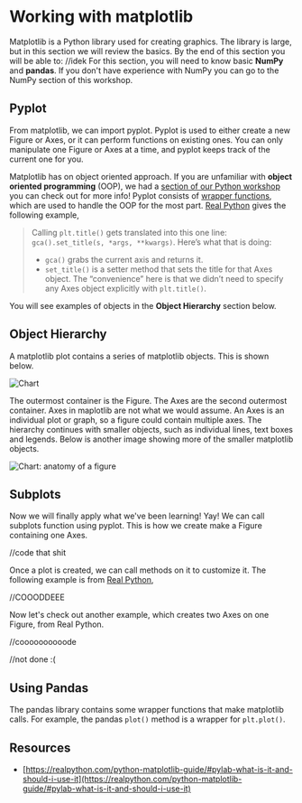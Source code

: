 # Working with matplotlib

Matplotlib is a Python library used for creating graphics. The library is large, but in this section we will review the basics. By the end of this section you will be able to: //idek
For this section, you will need to know basic **NumPy** and **pandas**. If you don't have experience with NumPy you can go to the NumPy section of this workshop.

## Pyplot

From matplotlib, we can import pyplot. Pyplot is used to either create a new Figure or Axes, or it can perform functions on existing ones. You can only manipulate one Figure or Axes at a time, and pyplot keeps track of the current one for you.

Matplotlib has on object oriented approach. If you are unfamiliar with **object oriented programming** (OOP), we had a [section of our Python workshop](https://github.com/HackBinghamton/PythonWorkshop/blob/master/Intermediate/BasicOOP.ipynb) you can check out for more info! Pyplot consists of [wrapper functions](https://megabyterose.com/2016/12/wrapper-functions/), which are used to handle the OOP for the most part. [Real Python](https://realpython.com/python-matplotlib-guide/#pylab-what-is-it-and-should-i-use-it) gives the following example,

> Calling  `plt.title()`  gets translated into this one line:  `gca().set_title(s, *args, **kwargs)`. Here’s what that is doing:
> -   `gca()`  grabs the current axis and returns it.
> -   `set_title()`  is a setter method that sets the title for that Axes object. The “convenience” here is that we didn’t need to specify any Axes object explicitly with  `plt.title()`.

You will see examples of objects in the **Object Hierarchy** section below.

## Object Hierarchy

A matplotlib plot contains a series of matplotlib objects. This is shown below.

![Chart](https://files.realpython.com/media/fig_map.bc8c7cabd823.png)

The outermost container is the Figure. The Axes are the second outermost container. Axes in maplotlib are not what we would assume. An Axes is an individual plot or graph, so a figure could contain multiple axes. The hierarchy continues with smaller objects, such as individual lines, text boxes and legends. Below is another image showing more of the smaller matplotlib objects.

![Chart: anatomy of a figure](https://files.realpython.com/media/anatomy.7d033ebbfbc8.png)


## Subplots

Now we will finally apply what we've been learning! Yay! We can call subplots function using pyplot. This is how we create make a Figure containing one Axes.

//code that shit

Once a plot is created, we can call methods on it to customize it. The following example is from [Real Python](https://realpython.com/python-matplotlib-guide/#pylab-what-is-it-and-should-i-use-it),

//COOODDEEE

Now let's check out another example, which creates two Axes on one Figure, from Real Python.

//coooooooooode

//not done :(

## Using Pandas

The pandas library contains some wrapper functions that make matplotlib calls. For example, the pandas `plot()` method is a wrapper for `plt.plot()`.

## Resources

 - [https://realpython.com/python-matplotlib-guide/#pylab-what-is-it-and-should-i-use-it](https://realpython.com/python-matplotlib-guide/#pylab-what-is-it-and-should-i-use-it)
